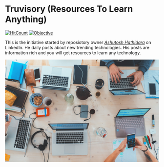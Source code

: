 # Truvisory (Resources To Learn Anything)  

[![HitCount](http://hits.dwyl.com/ashutosh1919/Truvisory.svg)](http://hits.dwyl.com/ashutosh1919/Truvisory)
[![Objective](https://img.shields.io/badge/objective-sharing-important)](https://img.shields.io/badge/objective-sharing-important)

This is the initiative started by reposiotory owner *[Ashutosh Hathidara](https://www.linkedin.com/in/ashutosh-hathidara-88710b138/)* on LinkedIn. He daily posts about new trending technologies. His posts are information rich and you will get resources to learn any technology.  

![Header Learning Image](images/header_learning_image.jpg)